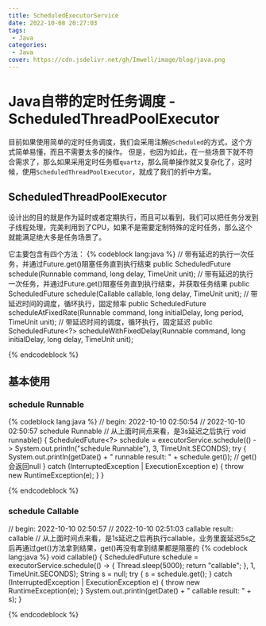 ```yaml
---
title: ScheduledExecutorService
date: 2022-10-08 20:27:03
tags:
 - Java
categories:
 - Java
cover: https://cdn.jsdelivr.net/gh/Imwell/image/blog/java.png
---
```

# Java自带的定时任务调度 - ScheduledThreadPoolExecutor

目前如果使用简单的定时任务调度，我们会采用注解`@Scheduled`的方式，这个方式简单易懂，而且不需要太多的操作。
但是，也因为如此，在一些场景下就不符合需求了，那么如果采用定时任务框`quartz`，那么简单操作就又复杂化了，这时候，使用`ScheduledThreadPoolExecutor`，就成了我们的折中方案。

## ScheduledThreadPoolExecutor
    
设计出的目的就是作为延时或者定期执行，而且可以看到，我们可以把任务分发到子线程处理，完美利用到了CPU，如果不是需要定制特殊的定时任务，那么这个就能满足绝大多是任务场景了。

它主要包含有四个方法：
{% codeblock lang:java %}
// 带有延迟的执行一次任务，并通过Future.get()阻塞任务直到执行结束
public ScheduledFuture<?> schedule(Runnable command, long delay, TimeUnit unit);
// 带有延迟的执行一次任务，并通过Future.get()阻塞任务直到执行结束，并获取任务结果
public <V> ScheduledFuture<V> schedule(Callable<V> callable, long delay, TimeUnit unit);
// 带延迟时间的调度，循环执行，固定频率
public ScheduledFuture<?> scheduleAtFixedRate(Runnable command, long initialDelay, long period, TimeUnit unit);
// 带延迟时间的调度，循环执行，固定延迟
public ScheduledFuture<?> scheduleWithFixedDelay(Runnable command, long initialDelay, long delay, TimeUnit unit);

{% endcodeblock %}

## 基本使用

### schedule Runnable
{% codeblock lang:java %}
// begin: 2022-10-10 02:50:54
// 2022-10-10 02:50:57 schedule Runnable
// 从上面时间点来看，是3s延迟之后执行
void runnable() {
    ScheduledFuture<?> schedule = executorService.schedule(() -> System.out.println("schedule Runnable"),
        3, TimeUnit.SECONDS);
    try {
        System.out.println(getDate() + " runnable result: " + schedule.get()); // get()会返回null
    } catch (InterruptedException | ExecutionException e) {
        throw new RuntimeException(e);
    }
}

{% endcodeblock %}

### schedule Callable
// begin: 2022-10-10 02:50:57
// 2022-10-10 02:51:03 callable result: callable
// 从上面时间点来看，是1s延迟之后再执行callable，业务里面延迟5s之后再通过get()方法拿到结果，get()再没有拿到结果都是阻塞的
{% codeblock lang:java %}
void callable() {
    ScheduledFuture<String> schedule = executorService.schedule(() -> {
        Thread.sleep(5000);
        return "callable";
    }, 1, TimeUnit.SECONDS);
    String s = null;
    try {
        s = schedule.get();
    } catch (InterruptedException | ExecutionException e) {
        throw new RuntimeException(e);
    }
    System.out.println(getDate() + " callable result: " + s);
}

{% endcodeblock %}
